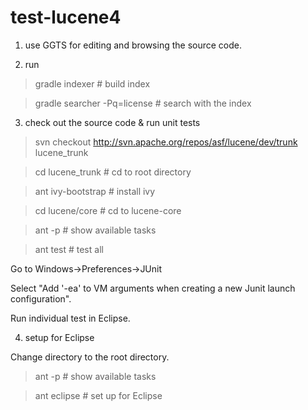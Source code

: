 test-lucene4
============

1. use GGTS for editing and browsing the source code.

2. run

  > gradle indexer  # build index
  
  > gradle searcher -Pq=license  # search with the index
  
3. check out the source code & run unit tests

  > svn checkout http://svn.apache.org/repos/asf/lucene/dev/trunk lucene_trunk
  
  > cd lucene_trunk  # cd to root directory
  
  > ant ivy-bootstrap  # install ivy
  
  > cd lucene/core  # cd to lucene-core
  
  > ant -p  # show available tasks
  
  > ant test  # test all

  Go to Windows->Preferences->JUnit
  
  Select "Add '-ea' to VM arguments when creating a new Junit launch configuration".

  Run individual test in Eclipse.

4. setup for Eclipse

  Change directory to the root directory.

  > ant -p  # show available tasks
  
  > ant eclipse  # set up for Eclipse
  

